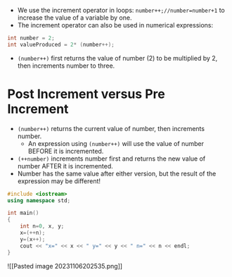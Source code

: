 - We use the increment operator in loops: `number++;//number=number+1` to increase the value of a variable by one.
- The increment operator can also be used in numerical expressions:
``` CPP
int number = 2;
int valueProduced = 2* (number++);
```
- `(number++)` first returns the value of number (2) to be multiplied by 2, then increments number to three.

# Post Increment versus Pre Increment
- `(number++)` returns the current value of number, then increments number.
	- An expression using `(number++)` will use the value of number BEFORE it is incremented.
- `(++number)` increments number first and returns the new value of number AFTER it is incremented.
- Number has the same value after either version, but the result of the expression may be different!


``` CPP file:Comparisions
#include <iostream>
using namespace std;

int main() 
{
	int n=0, x, y;
	x=(++n);
	y=(x++);
	cout << "x=" << x << " y=" << y << " n=" << n << endl;
}
```
![[Pasted image 20231106202535.png]]